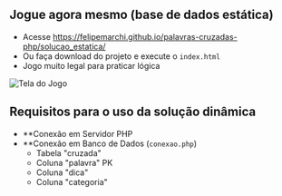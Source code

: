 ## Jogue agora mesmo (base de dados estática) ##
- Acesse https://felipemarchi.github.io/palavras-cruzadas-php/solucao_estatica/
- Ou faça download do projeto e execute o `index.html`
- Jogo muito legal para praticar lógica 

![Tela do Jogo](https://github.com/felipemarchi/palavras-cruzadas-php/blob/master/arquivos/snapshot.png "Tela do Jogo")

## Requisitos para o uso da solução dinâmica
- **Conexão em Servidor PHP
- **Conexão em Banco de Dados (`conexao.php`)
	- Tabela "cruzada"
	- Coluna "palavra" PK
	- Coluna "dica"
	- Coluna "categoria"

